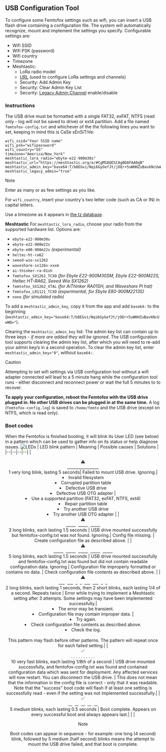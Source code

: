 
## USB Configuration Tool
To configure some Femtofox settings such as wifi, you can insert a USB flash drive containing a configuration file. The system will automatically recognize, mount and implement the settings you specify.
Configurable settings are:

 - Wifi SSID
 - Wifi PSK (password)
 - Wifi country
 - Timezone
 - Meshtastic:
     - LoRa radio model
	 - [URL](https://meshtastic.org/docs/software/python/cli/#--seturl-seturl) (used to configure LoRa settings and channels)
	 - Security: Add Admin Key
	 - Security: Clear Admin Key List
	 - Security: [Legacy Admin Channel](https://meshtastic.org/docs/configuration/radio/security/#admin-channel-enabled) enable/disable

### Instructions
The USB drive must be formatted with a single FAT32, exFAT, NTFS (read only - log will not be saved to drive) or ext4 partition. Add a file named `femtofox-config.txt` and whichever of the the following lines you want to set, keeping in mind this is CaSe sEnSiTiVe:
```
wifi_ssid="Your SSID name"
wifi_psk="wifipassword"
wifi_country="US"
timezone="America/New_York"
meshtastic_lora_radio="ebyte-e22-900m30s"
meshtastic_url="https://meshtastic.org/e/#CgMSAQESCAgBOAFAA0gB"
meshtastic_admin_key="base64:T/b8EGvi/Nqi6GyGefJt/jOQr+5uWHHZuBavkNcUwWQ="
meshtastic_legacy_admin="true"
```
> [!NOTE]
> Enter as many or as few settings as you like.
> 
> For `wifi_country`, insert your country's two letter code (such as CA or IN) in capital letters.
> 
> Use a timezone as it appears in [the tz database](https://en.wikipedia.org/wiki/List_of_tz_database_time_zones).
>
> **Meshtastic**
> For `meshtastic_lora_radio`, choose your radio from the supported hardware list.
> Options are: 
> * `ebyte-e22-900m30s`
> * `ebyte-e22-900m22s`
> * `ebyte-e80-900m22s` *(experimental)*
> * `heltec-ht-ra62`
> * `seeed-wio-sx1262`
> * `waveshare-sx126x-xxxm`
> * `ai-thinker-ra-01sh`
> * `femtofox_SX1262_TCXO` *(for Ebyte E22-900M30SM, Ebyte E22-900M22S, Heltec HT-RA62, Seeed Wio SX1262)*
> * `femtofox_SX1262_XTAL` *(for AiThinker RA01SH, and Waveshare Pi hat)*
> * `femtofox_LR1121_TCXO` *(experimental, for Ebyte E80-900M2213S)*
> * `none` *(for simulated radio)*
> 
>
>To add a `meshtastic_admin_key`, copy it from the app and add `base64:` to the beginning (`meshtastic_admin_key="base64:T/b8EGvi/Nqi6GyGefJt/jOQr+5uWHHZuBavkNcUwWQ="`).
>
> Clearing the `meshtastic_admin_key` list: The admin key list can contain up to three keys - *if more are added they will be ignored*. The USB configuration tool supports clearing the admin key list, after which you will need to re-add your admin key/s in a second operation. To clear the admin key list, enter `meshtastic_admin_key="0"`, without `base64:`.

> [!CAUTION]
> Attempting to set wifi settings via USB configuration tool without a wifi adapter connected will lead to a 5 minute hang while the configuration tool runs - either disconnect and reconnect power or wait the full 5 minutes to to recover.

**To apply your configuration, reboot the Femtofox with the USB drive plugged in. No other USB drives can be plugged in at the same time.**
A log (`femtofox-config.log`) is saved to `/home/femto` and the USB drive (except on NTFS, which is read only).
<br>
### Boot codes
When the Femtofox is finished booting, it will blink its User LED (see below) in a pattern which can be used to gather info on its status or help diagnose issues.
![LEDs](https://github.com/noon92/femtofox/blob/main/leds.png)
| LED blink pattern | Meaning | Possible causes | Solutions |
|--|--|--|--|
|<center>⚠️<br>________________<br>1 very long blink, lasting 5 seconds| Failed to mount USB drive. Ignoring.| <li>Invalid filesystem<li>Corrupted partition table<li>Defective USB drive<li>Defective USB OTG adapter | <li>Use a supported partition (FAT32, exFAT, NTFS, ext4)<li>Repair partition table<li>Try another USB drive<li>Try another USB OTG adapter |
|<center>⚠️<br>\_\_\_\_\_&nbsp;&nbsp;\_\_\_\_\_&nbsp;&nbsp;\_\_\_\_\_<br>3 long blinks, each lasting 1.5 seconds | USB drive mounted successfully but femtofox-config.txt was not found. Ignoring.| Config file missing. | Create configuration file as described above. |
|<center>⚠️<br>\_\_\_\_\_&nbsp;&nbsp;\_\_\_\_\_&nbsp;&nbsp;\_\_\_\_\_&nbsp;&nbsp;\_\_\_\_\_&nbsp;&nbsp;\_\_\_\_\_<br>5 long blinks, each lasting 1.5 seconds | USB drive mounted successfully and femtofox-config.txt was found but did not contain readable configuration data. Ignoring.| Configuration file improperly formatted or contains no data. | Check configuration file contents as described above. |
|<center>⚠️<br>\_\_\_&nbsp;&nbsp;\_\_\_&nbsp;&nbsp;\_&nbsp;&nbsp;\_&nbsp;&nbsp;\_\_\_&nbsp;&nbsp;\_\_\_&nbsp;&nbsp;\_&nbsp;&nbsp;\_<br>2 long blinks, each lasting 1 seconds, then 2 short blinks, each lasting 1/4 of a second. Repeats twice | Error while trying to implement a Meshtastic setting after 3 attempts. Some settings may have been implemented successfully.| <li>The error may be transient.<li>Configuration file may contain improper data. | <li>Try again.<li>Check configuration file contents as described above.<li>Check the log.<br><br>This pattern may flash before other patterns. The pattern will repeat once for each failed setting.|
|<center>✅<br>. . . . . . . . . .<br>10 very fast blinks, each lasting 1/8th of a second | USB drive mounted successfully, and femtofox-config.txt was found and contained configuration data which was sent for deployment. Any affected services will now restart. You can disconnect the USB drive. | This does not mean that the information in the config file is correct - only that it was readable.<br>Note that the "success" boot code will flash if at least one setting is successfully read - even if the setting was not implemented successfully.|
|<center>✅<br>\_\_&nbsp;&nbsp;\_\_&nbsp;&nbsp;\_\_&nbsp;&nbsp;\_\_&nbsp;&nbsp;\_\_<br>5 medium blinks, each lasting 0.5 seconds | Boot complete. Appears on every successful boot and always appears last.| | |
 
> [!NOTE]
> Boot codes can appear in sequence - for example: one long (4 second) blink, followed by 5 medium (half second) blinks means the attempt to mount the USB drive failed, and that boot is complete.
